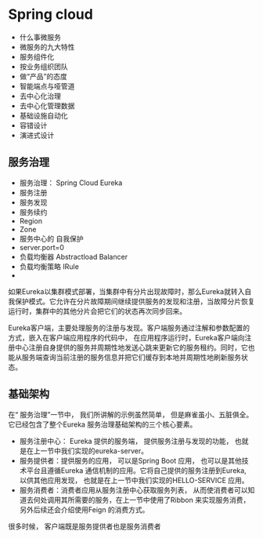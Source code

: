 # Spring cloud

- 什么事微服务
- 微服务的九大特性
- 服务组件化
- 按业务组织团队
- 做“产品”的态度
- 智能端点与哑管道
- 去中心化治理
- 去中心化管理数据
- 基础设施自动化
- 容错设计
- 演进式设计

## 服务治理

- 服务治理： Spring Cloud Eureka
- 服务注册
- 服务发现
- 服务续约
- Region
- Zone
- 服务中心的 自我保护
- server.port=0
- 负载均衡器 Abstractload Balancer
- 负载均衡策略 IRule
- 

如果Eureka以集群模式部署，当集群中有分片出现故障时，那么Eureka就转入自我保护模式。它允许在分片故障期间继续提供服务的发现和注册，当故障分片恢复运行时，集群中的其他分片会把它们的状态再次同步回来。

Eureka客户端，主要处理服务的注册与发现。客户端服务通过注解和参数配置的方式，嵌入在客户端应用程序的代码中， 在应用程序运行时，Eureka客户端向注册中心注册自身提供的服务并周期性地发送心跳来更新它的服务租约。同时，它也能从服务端查询当前注册的服务信息并把它们缓存到本地并周期性地刷新服务状态。

## 基础架构

在“ 服务治理”一节中， 我们所讲解的示例虽然简单， 但是麻雀虽小、五脏俱全。它已经包含了整个Eureka 服务治理基础架构的三个核心要素。

- 服务注册中心： Eureka 提供的服务端， 提供服务注册与发现的功能， 也就是在上一节中我们实现的eureka-server。
- 服务提供者：提供服务的应用， 可以是Spring Boot 应用， 也可以是其他技术平台且遵循Eureka 通信机制的应用。它将自己提供的服务注册到Eureka, 以供其他应用发现， 也就是在上一节中我们实现的HELLO-SERVICE 应用。
- 服务消费者：消费者应用从服务注册中心获取服务列表， 从而使消费者可以知道去何处调用其所需要的服务，在上一节中使用了Ribbon 来实现服务消费，另外后续还会介绍使用Feign 的消费方式。

很多时候， 客户端既是服务提供者也是服务消费者